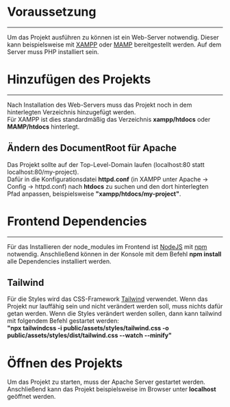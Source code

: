 # Voraussetzung
***
Um das Projekt ausführen zu können ist ein Web-Server notwendig.
Dieser kann beispielsweise mit [XAMPP](https://www.apachefriends.org/de/index.html) oder [MAMP](https://www.mamp.info/de/windows/)
bereitgestellt werden. Auf dem Server muss PHP installiert sein.

# Hinzufügen des Projekts
***
Nach Installation des Web-Servers muss das Projekt noch in dem hinterlegten Verzeichnis hinzugefügt werden.  
Für XAMPP ist dies standardmäßig das Verzeichnis **xampp/htdocs** oder **MAMP/htdocs** hinterlegt.

## Ändern des DocumentRoot für Apache
Das Projekt sollte auf der Top-Level-Domain laufen (localhost:80 statt localhost:80/my-project).  
Dafür in die Konfigurationsdatei **httpd.conf** (in XAMPP unter Apache -> Config -> httpd.conf) nach **htdocs** zu suchen und 
den dort hinterlegten Pfad anpassen, beispielsweise **"xampp/htdocs/my-project"**.

# Frontend Dependencies
***
Für das Installieren der node_modules im Frontend ist [NodeJS](https://nodejs.org/en/) mit [npm](https://www.npmjs.com/) notwendig. Anschließend können in der Konsole mit dem Befehl **npm install** alle Dependencies installiert werden.

## Tailwind
Für die Styles wird das CSS-Framework [Tailwind](https://tailwindcss.com/docs/installation) verwendet. Wenn das Projekt nur lauffähig sein und nicht verändert werden soll, muss nichts dafür getan werden. Wenn die Styles verändert werden sollen, dann kann tailwind mit folgendem Befehl gestartet werden:   
**"npx tailwindcss -i public/assets/styles/tailwind.css -o public/assets/styles/dist/tailwind.css --watch --minify"**   


# Öffnen des Projekts
Um das Projekt zu starten, muss der Apache Server gestartet werden. Anschließend kann das Projekt beispielsweise im 
Browser unter **localhost** geöffnet werden.
